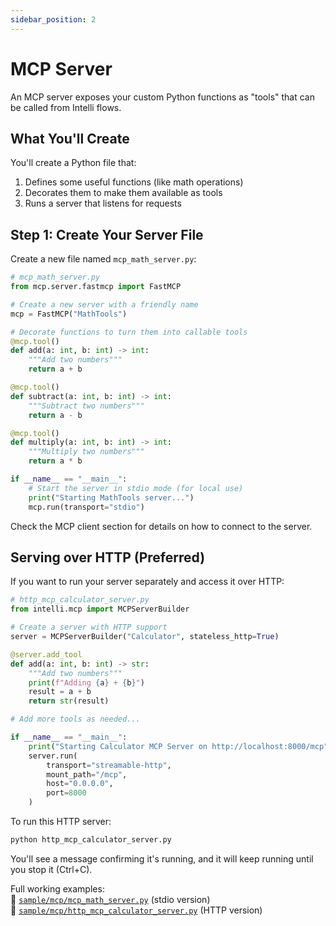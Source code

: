 ```yaml
---
sidebar_position: 2
---
```

# MCP Server

An MCP server exposes your custom Python functions as "tools" that can be called from Intelli flows.

## What You'll Create

You'll create a Python file that:
1. Defines some useful functions (like math operations)
2. Decorates them to make them available as tools
3. Runs a server that listens for requests

## Step 1: Create Your Server File

Create a new file named `mcp_math_server.py`:

```python
# mcp_math_server.py
from mcp.server.fastmcp import FastMCP

# Create a new server with a friendly name
mcp = FastMCP("MathTools")

# Decorate functions to turn them into callable tools
@mcp.tool()
def add(a: int, b: int) -> int:
    """Add two numbers"""
    return a + b

@mcp.tool()
def subtract(a: int, b: int) -> int:
    """Subtract two numbers"""
    return a - b

@mcp.tool()
def multiply(a: int, b: int) -> int:
    """Multiply two numbers"""
    return a * b

if __name__ == "__main__":
    # Start the server in stdio mode (for local use)
    print("Starting MathTools server...")
    mcp.run(transport="stdio")
```

Check the MCP client section for details on how to connect to the server.


## Serving over HTTP (Preferred)

If you want to run your server separately and access it over HTTP:

```python
# http_mcp_calculator_server.py
from intelli.mcp import MCPServerBuilder

# Create a server with HTTP support
server = MCPServerBuilder("Calculator", stateless_http=True)

@server.add_tool
def add(a: int, b: int) -> str:
    """Add two numbers"""
    print(f"Adding {a} + {b}")
    result = a + b
    return str(result)

# Add more tools as needed...

if __name__ == "__main__":
    print("Starting Calculator MCP Server on http://localhost:8000/mcp")
    server.run(
        transport="streamable-http",
        mount_path="/mcp",
        host="0.0.0.0",
        port=8000
    )
```

To run this HTTP server:
```bash
python http_mcp_calculator_server.py
```

You'll see a message confirming it's running, and it will keep running until you stop it (Ctrl+C).

Full working examples:  
🔗 [`sample/mcp/mcp_math_server.py`](https://github.com/intelligentnode/Intelli/blob/main/sample/basic_mcp/mcp_math_server.py) (stdio version)  
🔗 [`sample/mcp/http_mcp_calculator_server.py`](https://github.com/intelligentnode/Intelli/blob/main/sample/http_mcp/http_mcp_calculator_server.py) (HTTP version)
